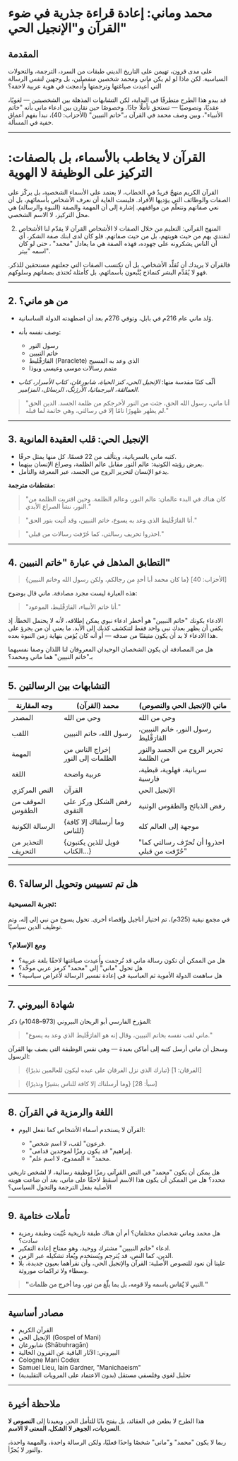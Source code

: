 # محمد وماني: إعادة قراءة جذرية في ضوء القرآن و"الإنجيل الحي"

## المقدمة

على مدى قرون، تهيمن على التاريخ الديني طبقات من السرد، الترجمة، والتحولات السياسية. لكن ماذا لو لم يكن ماني ومحمد شخصين منفصلين، بل وجهين لنفس الرسالة التي أُعيدت صياغتها وترجمتها وأُدمجت في هوية عربية لاحقة؟

قد يبدو هذا الطرح متطرفًا في البداية، لكن التشابهات المذهلة بين الشخصيتين — لغويًا، عقديًا، ونصوصيًا — تستحق تأملًا جادًا. وخصوصًا حين نقارن بين ادعاء ماني بأنه "خاتم الأنبياء"، وبين وصف محمد في القرآن بـ"خاتم النبيين" (الأحزاب: 40)، نبدأ بفهم أعماق خفية في المسألة.

---
# القرآن لا يخاطب بالأسماء، بل بالصفات: التركيز على الوظيفة لا الهوية
القرآن الكريم منهجٌ فريدٌ في الخطاب، لا يعتمد على الأسماء الشخصية، بل يركّز على الصفات والوظائف التي يؤديها الأفراد. فليست الغاية أن نعرف الأشخاص بأسمائهم، بل أن نعي صفاتهم ونتعلّم من مواقفهم. إشارة إلى أن المهمة والصفة (النبوة والرسالة) هي محل التركيز، لا الاسم الشخصي.

2. المنهج القرآني: التعليم من خلال الصفات لا الأشخاص
القرآن لا يقدّم لنا الأشخاص لنقتدي بهم من حيث هويتهم، بل من حيث صفاتهم. فلو كان لدى ابنك صفة الشكر، أي أن الناس يشكرونه على جهوده، فهذه الصفة هي ما يعادل "محمد" ، حتى لو كان اسمه "بيتر".

فالقرآن لا يريدك أن تُقلِّد الأشخاص، بل أن تكتسب الصفات التي جعلتهم مستحقين للذكر. فهو لا يُقَدِّم البشر كنماذج يُتَّبعون بأسمائهم، بل كأمثلة تُحتذى بصفاتهم وسلوكهم.


---

## 2. من هو ماني؟

* وُلد ماني عام 216م في بابل، وتوفي 276م بعد أن اضطهدته الدولة الساسانية.
* وصف نفسه بأنه:

  * رسول النور
  * خاتم النبيين
  * الفارَقْليط (Paraclete) الذي وعد به المسيح
  * متمم رسالات موسى وعيسى وبوذا
* ألّف كتبًا مقدسة منها: *الإنجيل الحي، كنز الحياة، شابورغان، كتاب الأسرار، كتاب العمالقة، البرجماتيا، الأرژنگ، الرسائل، المزامير*.

> "أنا ماني، رسول الله الحق، جئت من النور لأخرجكم من ظلمة الجسد. الدين الحق لم يظهر ظهورًا تامًا إلا في رسالتي، وهي خاتمة لما قبله."

---

## 3. الإنجيل الحي: قلب العقيدة المانوية

* كتبه ماني بالسريانية، ويتألف من 22 قسمًا، كل منها يمثل حرفًا.
* يعرض رؤيته الكونية: عالم النور مقابل عالم الظلمة، وصراع الإنسان بينهما.
* يدعو الإنسان لتحرير الروح من الجسد، عبر المعرفة والتأمل.

**مقتطفات مترجمة:**

> "كان هناك في البدء عالمان: عالم النور، وعالم الظلمة. وحين اقتربت الظلمة من النور، نشأ الصراع الأبدي."

> "أنا الفارَقْليط الذي وعد به يسوع، خاتم النبيين، وقد أتيت بنور الحق."

> "احذروا تحريف رسالتي، كما حُرّفت رسالات من قبلي."

---

## 4. التطابق المذهل في عبارة "خاتم النبيين"

> {ما كان محمد أبا أحدٍ من رجالكم، ولكن رسول الله وخاتم النبيين} \[الأحزاب: 40]

هذه العبارة ليست مجرد مصادفة. ماني قال بوضوح:

> "أنا خاتم الأنبياء، الفارَقْليط، الموعود."

الادعاء بكونك "خاتم النبيين" هو أخطر ادعاء نبوي يمكن إطلاقه، لأنه لا يحتمل الخطأ. إذ يكفي أن يظهر بعدك نبي واحد فقط لتنكشف كذبك إلى الأبد. ما يعني أن من يجرؤ على هذا الادعاء لا بد أن يكون متيقنًا من صدقه — أو أنه كان يُؤمن بنهاية زمن النبوة بعده.

هل من المصادفة أن يكون الشخصان الوحيدان المعروفان لنا اللذان وصفا نفسيهما بـ"خاتم النبيين" هما ماني ومحمد؟

---

## 5. التشابهات بين الرسالتين

| وجه المقارنة       | محمد (القرآن)                    | ماني (الإنجيل الحي والنصوص)                  |
| ------------------ | -------------------------------- | -------------------------------------------- |
| المصدر             | وحي من الله                      | وحي من الله                                  |
| اللقب              | رسول الله، خاتم النبيين          | رسول النور، خاتم النبيين، الفارَقْليط        |
| المهمة             | إخراج الناس من الظلمات إلى النور | تحرير الروح من الجسد والنور من الظلمة        |
| اللغة              | عربية واضحة                      | سريانية، فهلوية، قبطية، فارسية               |
| النص المركزي       | القرآن                           | الإنجيل الحي                                 |
| الموقف من الطقوس   | رفض الشكل وركز على التقوى        | رفض الذبائح والطقوس الوثنية                  |
| الرسالة الكونية    | {وما أرسلناك إلا كافة للناس}     | موجهة إلى العالم كله                         |
| التحذير من التحريف | {فويل للذين يكتبون الكتاب...}    | "احذروا أن تُحرّف رسالتي كما حُرّفت من قبلي" |

---

## 6. هل تم تسييس وتحويل الرسالة؟

### تجربة المسيحية:

في مجمع نيقية (325م)، تم اختيار أناجيل وإقصاء أخرى. تحول يسوع من نبي إلى إله، وتم توظيف الدين سياسيًا.

### ومع الإسلام؟

* هل من الممكن أن تكون رسالة ماني قد تُرجمت وأُعيدت صياغتها لاحقًا بلغة عربية؟
* هل تحول "ماني" إلى "محمد" كرمز عربي موحِّد؟
* هل ساهمت الدولة الأموية ثم العباسية في إعادة تفسير الرسالة لأغراض سياسية؟

---

## 7. شهادة البيروني

المؤرخ الفارسي أبو الريحان البيروني (973–1048م) ذكر:

> "ماني لقب نفسه بخاتم النبيين، وقال إنه هو الفارَقْليط الذي وعد به يسوع."

وسجل أن ماني أرسل كتبه إلى أماكن بعيدة — وهي نفس الوظيفة التي يصف بها القرآن الرسول:

> {تبارك الذي نزل الفرقان على عبده ليكون للعالمين نذيرًا} \[الفرقان: 1]

> {وما أرسلناك إلا كافة للناس بشيرًا ونذيرًا} \[سبأ: 28]

---

## 8. اللغة والرمزية في القرآن

* القرآن لا يستخدم أسماء الأشخاص كما نفعل اليوم:

  * "فرعون" لقب، لا اسم شخص.
  * "إبراهيم" قد يكون رمزًا لموحدين قدامى.
  * "محمد" = الممدوح، لا اسم علم.

هل يمكن أن يكون "محمد" في النص القرآني رمزًا لوظيفة رسالية، لا لشخص تاريخي محدد؟
هل من الممكن أن يكون هذا الاسم أُسقط لاحقًا على ماني، بعد أن ضاعت هويته الأصلية بفعل الترجمة والتحول السياسي؟

---

## 9. تأملات ختامية

* هل محمد وماني شخصان مختلفان؟ أم أن هناك طبقة تاريخية غُيّبت وطبقة رمزية سادت؟
* ادعاء "خاتم النبيين" مشترك ووحيد، وهو مفتاح إعادة التفكير.
* الدين، كما النص، قد يُترجم ويُستخدم ويُعاد تشكيله عبر الزمن.
* علينا أن نعود للنصوص الأصلية: القرآن والإنجيل الحي، وأن نقرأهما بعيون جديدة، بلا وسطاء ولا تراكمات موروثة.

> **"النبي لا يُقاس باسمه ولا قومه، بل بما بلّغ من نور، وما أخرج من ظلمات."**

---

## مصادر أساسية

* القرآن الكريم
* الإنجيل الحي (Gospel of Mani)
* شابورغان (Shābuhragān)
* البيروني: الآثار الباقية عن القرون الخالية
* Cologne Mani Codex
* Samuel Lieu, Iain Gardner, "Manichaeism"
* تحليل لغوي وفلسفي مستقل (بدون الاعتماد على المرويات التقليدية)

---

## ملاحظة أخيرة

هذا الطرح لا يطعن في العقائد، بل يفتح بابًا للتأمل الحر، ويعيدنا إلى **النصوص لا السرديات، الجوهر لا الشكل، المعنى لا الاسم**.

ربما لا يكون "محمد" و"ماني" شخصًا واحدًا فعليًا، ولكن الرسالة واحدة، والمهمة واحدة، والنور لا يُجزّأ.
